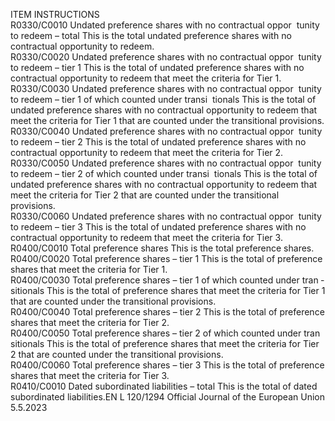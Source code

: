  
ITEM  INSTRUCTIONS  
R0330/C0010  Undated preference shares 
with no contractual oppor ­
tunity to redeem – total  This is the total undated preference shares with no contractual opportunity to 
redeem.  
R0330/C0020  Undated preference shares 
with no contractual oppor ­
tunity to redeem – tier 1  This is the total of undated preference shares with no contractual opportunity to 
redeem that meet the criteria for Tier 1.  
R0330/C0030  Undated preference shares 
with no contractual oppor ­
tunity to redeem – tier 1 of 
which counted under transi ­
tionals  This is the total of undated preference shares with no contractual opportunity to 
redeem that meet the criteria for Tier 1 that are counted under the transitional 
provisions.  
R0330/C0040  Undated preference shares 
with no contractual oppor ­
tunity to redeem – tier 2  This is the total of undated preference shares with no contractual opportunity to 
redeem that meet the criteria for Tier 2.  
R0330/C0050  Undated preference shares 
with no contractual oppor ­
tunity to redeem – tier 2 of 
which counted under transi ­
tionals  This is the total of undated preference shares with no contractual opportunity to 
redeem that meet the criteria for Tier 2 that are counted under the transitional 
provisions.  
R0330/C0060  Undated preference shares 
with no contractual oppor ­
tunity to redeem – tier 3  This is the total of undated preference shares with no contractual opportunity to 
redeem that meet the criteria for Tier 3.  
R0400/C0010  Total preference shares  This is the total preference shares.  
R0400/C0020  Total preference shares – tier 1  This is the total of preference shares that meet the criteria for Tier 1.  
R0400/C0030  Total preference shares – tier 1 
of which counted under tran ­
sitionals  This is the total of preference shares that meet the criteria for Tier 1 that are 
counted under the transitional provisions.  
R0400/C0040  Total preference shares – tier 2  This is the total of preference shares that meet the criteria for Tier 2.  
R0400/C0050  Total preference shares – tier 2 
of which counted under tran ­
sitionals  This is the total of preference shares that meet the criteria for Tier 2 that are 
counted under the transitional provisions.  
R0400/C0060  Total preference shares – tier 3  This is the total of preference shares that meet the criteria for Tier 3.  
R0410/C0010  Dated subordinated liabilities – 
total  This is the total of dated subordinated liabilities.EN  L 120/1294 Official Journal of the European Union 5.5.2023